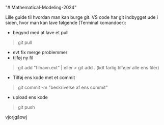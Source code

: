 "# Mathematical-Modeling-2024" 

Lille guide til hvordan man kan burge git. VS code har git indbygget ude i siden, hvor man kan lave følgende (Terminal komandoer):
* begynd med at lave et pull 
> git pull
* evt fix merge problemmer
* tilføj ny fil
> git add "filnavn.ext" | eller > git add . (lidt farlig tilføjer alle ens filer)
* Tilføj ens kode met et commit
> git commit -m "beskrivelse af ens commit"
* upload ens kode 
> git push

vjorjgåowj